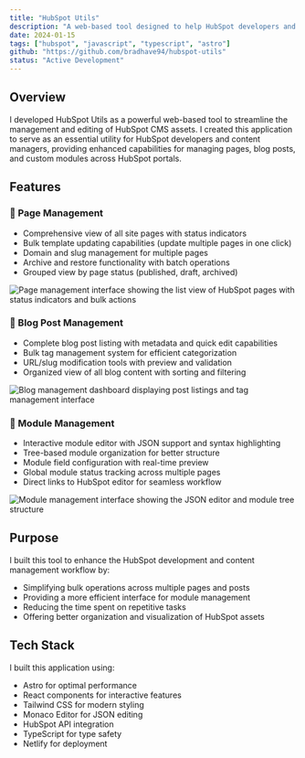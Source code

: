 ```yaml
---
title: "HubSpot Utils"
description: "A web-based tool designed to help HubSpot developers and content managers manage pages, blog posts, and custom modules."
date: 2024-01-15
tags: ["hubspot", "javascript", "typescript", "astro"]
github: "https://github.com/bradhave94/hubspot-utils"
status: "Active Development"
---
```


## Overview

I developed HubSpot Utils as a powerful web-based tool to streamline the management and editing of HubSpot CMS assets. I created this application to serve as an essential utility for HubSpot developers and content managers, providing enhanced capabilities for managing pages, blog posts, and custom modules across HubSpot portals.

## Features

### 📄 Page Management

* Comprehensive view of all site pages with status indicators
* Bulk template updating capabilities (update multiple pages in one click)
* Domain and slug management for multiple pages
* Archive and restore functionality with batch operations
* Grouped view by page status (published, draft, archived)

![Page management interface showing the list view of HubSpot pages with status indicators and bulk actions](/projects/hsutils-pages.png)

### 📝 Blog Post Management

* Complete blog post listing with metadata and quick edit capabilities
* Bulk tag management system for efficient categorization
* URL/slug modification tools with preview and validation
* Organized view of all blog content with sorting and filtering

![Blog management dashboard displaying post listings and tag management interface](/projects/hsutils-blogs.png)

### 🧩 Module Management

* Interactive module editor with JSON support and syntax highlighting
* Tree-based module organization for better structure
* Module field configuration with real-time preview
* Global module status tracking across multiple pages
* Direct links to HubSpot editor for seamless workflow

![Module management interface showing the JSON editor and module tree structure](/projects/hsutils-modules.png)

## Purpose

I built this tool to enhance the HubSpot development and content management workflow by:

* Simplifying bulk operations across multiple pages and posts
* Providing a more efficient interface for module management
* Reducing the time spent on repetitive tasks
* Offering better organization and visualization of HubSpot assets

## Tech Stack

I built this application using:
* Astro for optimal performance
* React components for interactive features
* Tailwind CSS for modern styling
* Monaco Editor for JSON editing
* HubSpot API integration
* TypeScript for type safety
* Netlify for deployment
